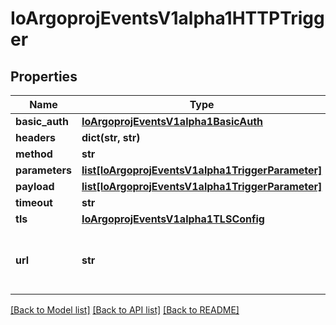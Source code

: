 # IoArgoprojEventsV1alpha1HTTPTrigger

## Properties
Name | Type | Description | Notes
------------ | ------------- | ------------- | -------------
**basic_auth** | [**IoArgoprojEventsV1alpha1BasicAuth**](IoArgoprojEventsV1alpha1BasicAuth.md) |  | [optional] 
**headers** | **dict(str, str)** |  | [optional] 
**method** | **str** |  | [optional] 
**parameters** | [**list[IoArgoprojEventsV1alpha1TriggerParameter]**](IoArgoprojEventsV1alpha1TriggerParameter.md) |  | [optional] 
**payload** | [**list[IoArgoprojEventsV1alpha1TriggerParameter]**](IoArgoprojEventsV1alpha1TriggerParameter.md) |  | [optional] 
**timeout** | **str** |  | [optional] 
**tls** | [**IoArgoprojEventsV1alpha1TLSConfig**](IoArgoprojEventsV1alpha1TLSConfig.md) |  | [optional] 
**url** | **str** | URL refers to the URL to send HTTP request to. | [optional] 

[[Back to Model list]](../README.md#documentation-for-models) [[Back to API list]](../README.md#documentation-for-api-endpoints) [[Back to README]](../README.md)


